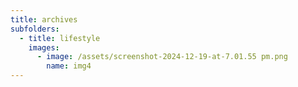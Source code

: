 ```yaml
---
title: archives
subfolders:
  - title: lifestyle
    images:
      - image: /assets/screenshot-2024-12-19-at-7.01.55 pm.png
        name: img4
---
```


